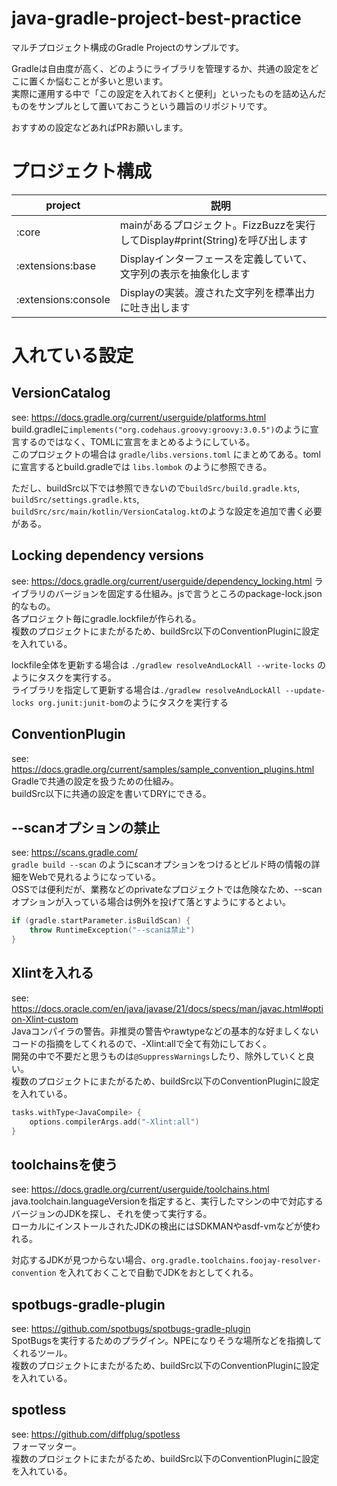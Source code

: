 # java-gradle-project-best-practice
マルチプロジェクト構成のGradle Projectのサンプルです。

Gradleは自由度が高く、どのようにライブラリを管理するか、共通の設定をどこに置くか悩むことが多いと思います。  
実際に運用する中で「この設定を入れておくと便利」といったものを詰め込んだものをサンプルとして置いておこうという趣旨のリポジトリです。

おすすめの設定などあればPRお願いします。
# プロジェクト構成
|project|説明|
|---|---|
|:core| mainがあるプロジェクト。FizzBuzzを実行してDisplay#print(String)を呼び出します |
|:extensions:base|Displayインターフェースを定義していて、文字列の表示を抽象化します|
|:extensions:console|Displayの実装。渡された文字列を標準出力に吐き出します|

# 入れている設定
## VersionCatalog
see: https://docs.gradle.org/current/userguide/platforms.html  
build.gradleに`implements("org.codehaus.groovy:groovy:3.0.5")`のように宣言するのではなく、TOMLに宣言をまとめるようにしている。  
このプロジェクトの場合は `gradle/libs.versions.toml` にまとめてある。tomlに宣言するとbuild.gradleでは `libs.lombok` のように参照できる。

ただし、buildSrc以下では参照できないので`buildSrc/build.gradle.kts`, `buildSrc/settings.gradle.kts`, `buildSrc/src/main/kotlin/VersionCatalog.kt`のような設定を追加で書く必要がある。

## Locking dependency versions
see: https://docs.gradle.org/current/userguide/dependency_locking.html
ライブラリのバージョンを固定する仕組み。jsで言うところのpackage-lock.json的なもの。  
各プロジェクト毎にgradle.lockfileが作られる。  
複数のプロジェクトにまたがるため、buildSrc以下のConventionPluginに設定を入れている。

lockfile全体を更新する場合は `./gradlew resolveAndLockAll --write-locks` のようにタスクを実行する。  
ライブラリを指定して更新する場合は`./gradlew resolveAndLockAll --update-locks org.junit:junit-bom`のようにタスクを実行する

## ConventionPlugin
see: https://docs.gradle.org/current/samples/sample_convention_plugins.html  
Gradleで共通の設定を扱うための仕組み。  
buildSrc以下に共通の設定を書いてDRYにできる。

## --scanオプションの禁止
see: https://scans.gradle.com/  
`gradle build --scan` のようにscanオプションをつけるとビルド時の情報の詳細をWebで見れるようになっている。  
OSSでは便利だが、業務などのprivateなプロジェクトでは危険なため、--scanオプションが入っている場合は例外を投げて落とすようにするとよい。
```kotlin
if (gradle.startParameter.isBuildScan) {
    throw RuntimeException("--scanは禁止")
}
```

## Xlintを入れる
see: https://docs.oracle.com/en/java/javase/21/docs/specs/man/javac.html#option-Xlint-custom  
Javaコンパイラの警告。非推奨の警告やrawtypeなどの基本的な好ましくないコードの指摘をしてくれるので、-Xlint:allで全て有効にしておく。  
開発の中で不要だと思うものは`@SuppressWarnings`したり、除外していくと良い。  
複数のプロジェクトにまたがるため、buildSrc以下のConventionPluginに設定を入れている。  
```kotlin
tasks.withType<JavaCompile> {
    options.compilerArgs.add("-Xlint:all")
}
```

## toolchainsを使う
see: https://docs.gradle.org/current/userguide/toolchains.html  
java.toolchain.languageVersionを指定すると、実行したマシンの中で対応するバージョンのJDKを探し、それを使って実行する。  
ローカルにインストールされたJDKの検出にはSDKMANやasdf-vmなどが使われる。

対応するJDKが見つからない場合、`org.gradle.toolchains.foojay-resolver-convention` を入れておくことで自動でJDKをおとしてくれる。

## spotbugs-gradle-plugin
see: https://github.com/spotbugs/spotbugs-gradle-plugin  
SpotBugsを実行するためのプラグイン。NPEになりそうな場所などを指摘してくれるツール。  
複数のプロジェクトにまたがるため、buildSrc以下のConventionPluginに設定を入れている。  

## spotless
see: https://github.com/diffplug/spotless  
フォーマッター。  
複数のプロジェクトにまたがるため、buildSrc以下のConventionPluginに設定を入れている。